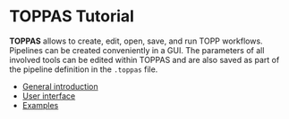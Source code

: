 TOPPAS Tutorial
==============

**TOPPAS** allows to create, edit, open, save, and run TOPP workflows. Pipelines can be created conveniently  in a GUI.
The parameters of all involved tools can be edited within TOPPAS and are also saved as part of the pipeline definition
 in the `.toppas` file.

 - [General introduction](general-introduction.md)
 - [User interface](user-interface.md)
 - [Examples](examples.md)
